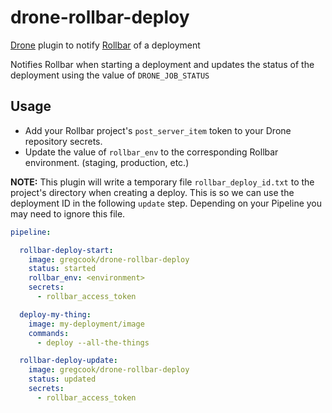 # drone-rollbar-deploy
[Drone](https://drone.io) plugin to notify [Rollbar](https://rollbar.com) of a deployment

Notifies Rollbar when starting a deployment and updates the status of the deployment using the value of `DRONE_JOB_STATUS`

## Usage

* Add your Rollbar project's `post_server_item` token to your Drone repository secrets.
* Update the value of `rollbar_env` to the corresponding Rollbar environment. (staging, production, etc.)

**NOTE:** This plugin will write a temporary file `rollbar_deploy_id.txt` to the project's directory when creating a deploy. This is so we can use the deployment ID in the following `update` step. Depending on your Pipeline you may need to ignore this file.

```yml
pipeline:

  rollbar-deploy-start:
    image: gregcook/drone-rollbar-deploy
    status: started
    rollbar_env: <environment>
    secrets:
      - rollbar_access_token

  deploy-my-thing:
    image: my-deployment/image
    commands:
      - deploy --all-the-things

  rollbar-deploy-update:
    image: gregcook/drone-rollbar-deploy
    status: updated
    secrets:
      - rollbar_access_token
```
